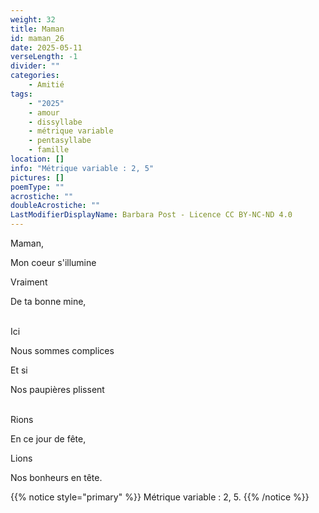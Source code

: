```yaml
---
weight: 32
title: Maman
id: maman_26
date: 2025-05-11
verseLength: -1
divider: ""
categories:
    - Amitié
tags:
    - "2025"
    - amour
    - dissyllabe
    - métrique variable
    - pentasyllabe
    - famille
location: []
info: "Métrique variable : 2, 5"
pictures: []
poemType: ""
acrostiche: ""
doubleAcrostiche: ""
LastModifierDisplayName: Barbara Post - Licence CC BY-NC-ND 4.0
---
```

Maman,

Mon coeur s'illumine

Vraiment

De ta bonne mine,

 \
Ici

Nous sommes complices

Et si

Nos paupières plissent

 \
Rions

En ce jour de fête,

Lions

Nos bonheurs en tête.

{{% notice style="primary" %}}
Métrique variable : 2, 5.
{{% /notice %}}